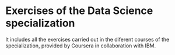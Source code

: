 # Exercises of the Data Science specialization

It includes all the exercises carried out in the diferent courses of the specialization, provided by Coursera in collaboration with IBM.
